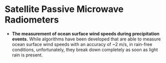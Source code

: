 # Satellite Passive Microwave Radiometers
* **The measurement of ocean surface wind speeds during precipitation events.** While algorithms have been developed that are able to measure ocean surface wind speeds with an accuracy of ~2 m/s, in rain-free conditions, unfortunately, they break down completely as soon as light rain is present.
